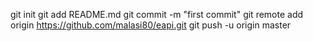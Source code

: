 git init
git add README.md
git commit -m "first commit"
git remote add origin https://github.com/malasi80/eapi.git
git push -u origin master
